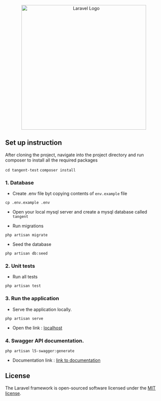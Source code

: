 <p align="center"><a href="https://laravel.com" target="_blank"><img src="https://tangentsolutions.co.za/wp-content/uploads/2021/09/tangent_logo_full_colour_400_1x.png" width="400" alt="Laravel Logo"></a></p>
 
## Set up instruction

After cloning the project, navigate into the project directory and run composer to install all the required packages

`cd tangent-test`
`composer install`

 ### 1. Database
 
  - Create .env file byt copying contents of `env.example` file

  `cp .env.example .env`
  
  - Open your local mysql server and create a mysql database called `tangent`

  - Run migrations

 `php artisan migrate`

  - Seed the database 

  `php artisan db:seed`
  
  ### 2. Unit tests
  
  - Run all tests

`php artisan test`


  ### 3. Run the application

  - Serve the application locally.
  
  `php artisan serve`

  - Open the link : [localhost](http://localhost:8000/)

  ### 4. Swagger API documentation.

  `php artisan l5-swagger:generate`

  - Documentation link : [link to documentation]([http://localhost:8000/](http://localhost:8000/api/documentation))

## License

The Laravel framework is open-sourced software licensed under the [MIT license](https://opensource.org/licenses/MIT).
